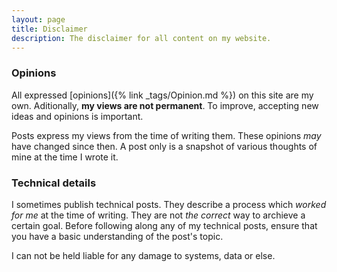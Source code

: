 ```yaml
---
layout: page
title: Disclaimer
description: The disclaimer for all content on my website.
---
```


### Opinions

All expressed [opinions]({% link _tags/Opinion.md %}) on this site are my own. Aditionally, **my views are not permanent**. To improve, accepting new ideas and opinions is important.

Posts express my views from the time of writing them. These opinions *may* have changed since then. A post only is a snapshot of various thoughts of mine at the time I wrote it.

### Technical details

I sometimes publish technical posts. They describe a process which *worked for me* at the time of writing. They are not *the correct* way to archieve a certain goal. Before following along any of my technical posts, ensure that you have a basic understanding of the post's topic.

I can not be held liable for any damage to systems, data or else.
